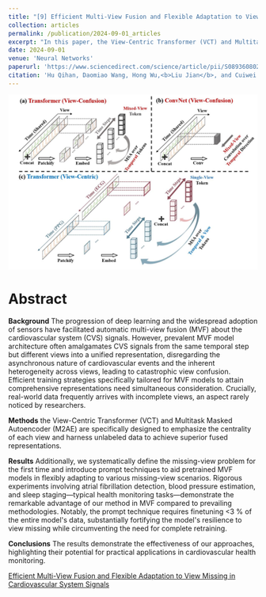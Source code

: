 ```yaml
---
title: "[9] Efficient Multi-View Fusion and Flexible Adaptation to View Missing in Cardiovascular System Signals"
collection: articles
permalink: /publication/2024-09-01_articles
excerpt: "In this paper, the View-Centric Transformer (VCT) and Multitask Masked Autoencoder (M2AE) are specifically designed to emphasize the centrality of each view and harness unlabeled data to achieve superior fused representations.<br/><br/><img src='/images/NN-2.jpg'><br/>"
date: 2024-09-01
venue: 'Neural Networks'
paperurl: 'https://www.sciencedirect.com/science/article/pii/S0893608024006841?via%3Dihub' 
citation: 'Hu Qihan, Daomiao Wang, Hong Wu,<b>Liu Jian</b>, and Cuiwei Yang. "Efficient multi-view fusion and flexible adaptation to view missing in cardiovascular system signals." Neural Networks 181 (2025): 106760.'
---
```


![](/images/NN-2.jpg)

Abstract
==========
**Background**
The progression of deep learning and the widespread adoption of sensors have facilitated automatic multi-view fusion (MVF) about the cardiovascular system (CVS) signals. However, prevalent MVF model architecture often amalgamates CVS signals from the same temporal step but different views into a unified representation, disregarding the asynchronous nature of cardiovascular events and the inherent heterogeneity across views, leading to catastrophic view confusion. Efficient training strategies specifically tailored for MVF models to attain comprehensive representations need simultaneous consideration. Crucially, real-world data frequently arrives with incomplete views, an aspect rarely noticed by researchers.

**Methods**
the View-Centric Transformer (VCT) and Multitask Masked Autoencoder (M2AE) are specifically designed to emphasize the centrality of each view and harness unlabeled data to achieve superior fused representations.

**Results**
Additionally, we systematically define the missing-view problem for the first time and introduce prompt techniques to aid pretrained MVF models in flexibly adapting to various missing-view scenarios. Rigorous experiments involving atrial fibrillation detection, blood pressure estimation, and sleep staging—typical health monitoring tasks—demonstrate the remarkable advantage of our method in MVF compared to prevailing methodologies. Notably, the prompt technique requires finetuning <3 % of the entire model's data, substantially fortifying the model's resilience to view missing while circumventing the need for complete retraining. 

**Conclusions**
The results demonstrate the effectiveness of our approaches, highlighting their potential for practical applications in cardiovascular health monitoring. 

<dl>
	<script type="text/javascript" src="//cdn.plu.mx/widget-details.js"></script>
	<a href="https://plu.mx/plum/a/?doi= 10.1016/j.neunet.2024.106836" class="plumx-details" data-site="plum" data-hide-when-empty="true">Efficient Multi-View Fusion and Flexible Adaptation to View Missing in Cardiovascular System Signals</a>
</dl>

<dl>
	<script type="text/javascript" src="https://d1bxh8uas1mnw7.cloudfront.net/assets/embed.js"></script><div class="altmetric-embed" data-badge-type="donut" data-altmetric-id="159566645"></div>
</dl>
